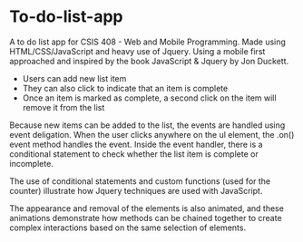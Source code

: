 # To-do-list-app
A to do list app for CSIS 408 - Web and Mobile Programming. Made using HTML/CSS/JavaScript and heavy use of Jquery. Using a mobile first approached and inspired by the book JavaScript &amp; Jquery by Jon Duckett. 

- Users can add new list item
- They can also click to indicate that an item is complete 
- Once an item is marked as complete, a second click on the item will remove it from the list

Because new items can be added to the list, the events are handled using event deligation. When the user clicks anywhere on the ul element, the .on() event method handles the event. Inside the event handler, there is a conditional statement to check whether the list item is complete or incomplete. 

The use of conditional statements and custom functions (used for the counter) illustrate how Jquery techniques are used with JavaScript.

The appearance and removal of the elements is also animated, and these animations demonstrate how methods can be chained together to create complex interactions based on the same selection of elements. 
